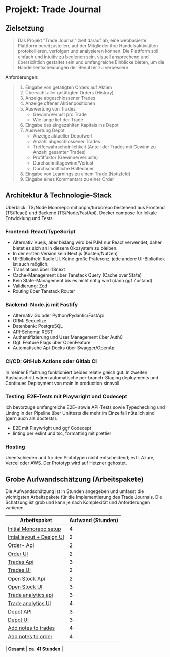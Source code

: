 Projekt: Trade Journal
==========================

Zielsetzung
-----------

> Das Projekt "Trade Journal"
> zielt darauf ab, eine webbasierte Plattform bereitzustellen,
> auf der Mitglieder ihre Handelsaktivitäten protokollieren, verfolgen und analysieren
> können. Die Plattform soll einfach und intuitiv zu bedienen sein, visuell ansprechend und
> übersichtlich gestaltet sein und umfangreiche Einblicke bieten, um die
> Handelsentscheidungen der Benutzer zu verbessern.

Anforderungen:

> 1. Eingabe von getätigten Orders auf Aktien
> 2. Übersicht aller getätigten Orders (History)
> 3. Anzeige abgeschlossener Trades
> 4. Anzeige offener Aktienpositionen
> 5. Auswertung von Trades
>    - Gewinn/Verlust pro Trade
>    - Wie lange lief der Trade
> 6. Eingabe des eingezahlten Kapitals ins Depot
> 7. Auswertung Depot
>    - Anzeige aktueller Depotwert
>    - Anzahl abgeschlossener Trades
>    - Trefferwahrscheinlichkeit (Anteil der Trades mit Gewinn zu Anzahl gesamter Trades)
>    - Profitfaktor (Gewinne/Verluste)
>    - Durchschnittsgewinn/Verlust
>    - Durchschnittliche Haltedauer
> 8. Eingabe von Learnings zu einem Trade (Notizfeld)
> 9. Eingabe eines Kommentars zu einer Order

Architektur & Technologie-Stack
-------------------------------

Überblick: TS/Node Monorepo mit pnpm/turborepo bestehend aus Frontend (TS/React) und Backend (TS/Node/FastApi). Docker compose für lolkale Entwicklung und Tests.

### Frontend: React/TypeScript

- Alternativ Vuejs, aber bislang wird bei PJM nur React verwendet, daher bietet es sich an in diesem Ökosystem zu bleiben.
- In der ersten Version kein Next.js (Kosten/Nutzen)
- UI-Bibliothek: Radix UI. Keine große Präferenz, jede andere UI-Bibliothek ist auch möglich.
- Translations über i18next
- Cache-Management über Tanstack Query (Cache over State)
- Kein State-Management bis es nicht nötig wird (dann ggf Zustand)
- Validierung: Zod
- Routing über Tanstack Router

### Backend: Node.js mit Fastify

- Alternativ Go oder Python/Pydantic/FastApi
- ORM: Sequelize
- Datenbank: PostgreSQL
- API-Schema: REST
- Authentifizierung und User Management über Auth0
- Ggf. Feature Flags über OpenFeature
- Automatische Api-Docks über Swagger/OpenApi

### CI/CD: GitHub Actions oder Gitlab CI

In meiner Erfahrung funktioniert beides relativ gleich gut. In zweiten Ausbauschritt wären automatische per-branch-Staging deployments und Continues Deployment von main in production sinnvoll.

### Testing: E2E-Tests mit Playwright und Codecept

Ich bevorzuge umfangreiche E2E- sowie API-Tests sowie Typechecking und Linting in der Pipeline über Unittests die mehr im Einzelfall nützlich sind (gern auch als doctests).

- E2E mit Playwright und ggf Codecept
- linting per eslint und tsc, formatting mit prettier

### Hosting

Unentschieden und für den Prototypen nicht entscheidend; evtl. Azure, Vercel oder AWS. Der Prototyp wird auf Hetzner gehostet.

## Grobe Aufwandschätzung (Arbeitspakete)

Die Aufwandschätzung ist in Stunden angegeben und umfasst die wichtigsten Arbeitspakete für die Implementierung des Trade Journals. Die Schätzung ist grob und kann je nach Komplexität und Anforderungen variieren.

| Arbeitspaket | Aufwand (Stunden) |
|--------------|------------------|
| [Initial Monorepo setup](https://github.com/johann-trade/trade-journal/issues/1) | 4 |
| [Intial layout + Design UI](https://github.com/johann-trade/trade-journal/issues/3) | 2 |
| [Order- Api](https://github.com/johann-trade/trade-journal/issues/2) | 2 |
| [Order UI](https://github.com/johann-trade/trade-journal/issues/4) | 2 |
| [Trades Api](https://github.com/johann-trade/trade-journal/issues/5) | 3 |
| [Trades UI](https://github.com/johann-trade/trade-journal/issues/8) | 2 |
| [Open Stock Api](https://github.com/johann-trade/trade-journal/issues/6) | 2 |
| [Open Stock UI](https://github.com/johann-trade/trade-journal/issues/9) | 3 |
| [Trade analytics api](https://github.com/johann-trade/trade-journal/issues/7) | 3 |
| [Trade analytics UI](https://github.com/johann-trade/trade-journal/issues/10) | 4 |
| [Depot API](https://github.com/johann-trade/trade-journal/issues/11) | 3 |
| [Depot UI](https://github.com/johann-trade/trade-journal/issues/12) | 3 |
| [Add notes to trades](https://github.com/johann-trade/trade-journal/issues/13) | 4 |
| [Add notes to order](https://github.com/johann-trade/trade-journal/issues/14) | 4 |

| **Gesamt** | **ca. 41 Stunden** |
